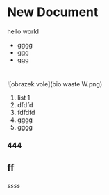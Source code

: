 # New Document

hello world
* gggg
* ggg
* ggg

#
![obrazek vole](bio waste W.png)

1. list 1
2. dfdfd
2. fdfdfd
3. gggg
4. gggg

### 444
## ff
###### ssss

